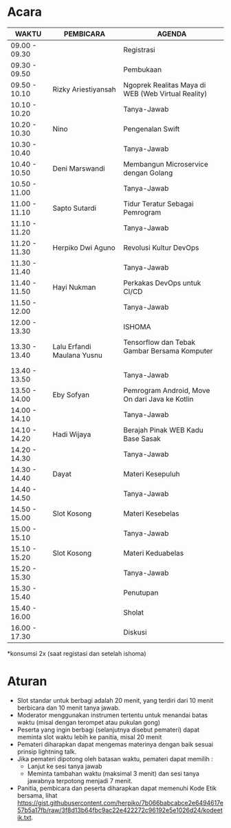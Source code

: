 # Acara

| WAKTU         | PEMBICARA                  | AGENDA                                             |
|---------------|----------------------------|----------------------------------------------------|
| 09.00 - 09.30 |                            | Registrasi                                         |
| 09.30 - 09.50 |                            | Pembukaan                                          |
| 09.50 - 10.10 | Rizky Ariestiyansah         | Ngoprek Realitas Maya di WEB (Web Virtual Reality) |
| 10.10 - 10.20 |                            | Tanya-Jawab                                        |
| 10.20 - 10.30 | Nino                       | Pengenalan Swift                                   |
| 10.30 - 10.40 |                            | Tanya-Jawab                                        |
| 10.40 - 10.50 | Deni Marswandi             | Membangun Microservice dengan Golang               |
| 10.50 - 11.00 |                            | Tanya-Jawab                                        |
| 11.00 - 11.10 | Sapto Sutardi              | Tidur Teratur Sebagai Pemrogram                    |
| 11.10 - 11.20 |                            | Tanya-Jawab                                        |
| 11.20 - 11.30 | Herpiko Dwi Aguno          | Revolusi Kultur DevOps                             |
| 11.30 - 11.40 |                            | Tanya-Jawab                                        |
| 11.40 - 11.50 | Hayi Nukman                | Perkakas DevOps untuk CI/CD                        |
| 11.50 - 12.00 |                            | Tanya-Jawab                                        |
| 12.00 - 13.30 |                            | ISHOMA                                             |
| 13.30 - 13.40 | Lalu Erfandi Maulana Yusnu | Tensorflow dan Tebak Gambar Bersama Komputer       |
| 13.40 - 13.50 |                            | Tanya-Jawab                                        |
| 13.50 - 14.00 | Eby Sofyan                 | Pemrogram Android, Move On dari Java ke Kotlin     |
| 14.00 - 14.10 |                            | Tanya-Jawab                                        |
| 14.10 - 14.20 | Hadi Wijaya                | Berajah Pinak WEB Kadu Base Sasak                  |
| 14.20 - 14.30 |                            | Tanya-Jawab                                        |
| 14.30 - 14.40 | Dayat                      | Materi Kesepuluh                                   |
| 14.40 - 14.50 |                            | Tanya-Jawab                                        |
| 14.50 - 15.00 | Slot Kosong                | Materi Kesebelas                                   |
| 15.00 - 15.10 |                            | Tanya-Jawab                                        |
| 15.10 - 15.20 | Slot Kosong                | Materi Keduabelas                                  |
| 15.20 - 15.30 |                            | Tanya-Jawab                                        |
| 15.30 - 15.40 |                            | Penutupan                                          |
| 15.40 - 16.00 |                            | Sholat                                             |
| 16.00 - 17.30 |                            | Diskusi                                            |

*konsumsi 2x (saat registasi dan setelah ishoma)


# Aturan

- Slot standar untuk berbagi adalah 20 menit, yang terdiri dari 10 menit berbicara dan 10 menit tanya jawab.
- Moderator menggunakan instrumen tertentu untuk menandai batas waktu (misal dengan terompet atau pukulan gong)
- Peserta yang ingin berbagi (selanjutnya disebut pemateri) dapat meminta slot waktu lebih ke panitia, misal 20 menit
- Pemateri diharapkan dapat mengemas materinya dengan baik sesuai prinsip lightning talk.
- Jika pemateri dipotong oleh batasan waktu, pemateri dapat memilih :
  - Lanjut ke sesi tanya jawab
  - Meminta tambahan waktu (maksimal 3 menit) dan sesi tanya jawabnya terpotong menjadi 7 menit.
- Panitia, pembicara dan peserta diharapkan dapat memenuhi Kode Etik bersama, lihat https://gist.githubusercontent.com/herpiko/7b066babcabce2e6494617e57b5a17fb/raw/3f8d13b64fbc9ac22e422272c96192e5e1026d24/kodeetik.txt.
